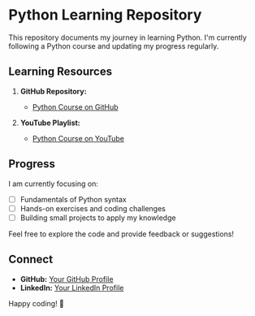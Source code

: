 # Python Learning Repository

This repository documents my journey in learning Python. I'm currently following a Python course and updating my progress regularly.

## Learning Resources

1. **GitHub Repository:**
   - [Python Course on GitHub](https://github.com/gitdagray/python-course/tree/main)

2. **YouTube Playlist:**
   - [Python Course on YouTube](https://www.youtube.com/playlist?list=PL0Zuz27SZ-6MQri81d012LwP5jvFZ_scc)

## Progress

I am currently focusing on:

- [ ] Fundamentals of Python syntax
- [ ] Hands-on exercises and coding challenges
- [ ] Building small projects to apply my knowledge

Feel free to explore the code and provide feedback or suggestions!

## Connect

- **GitHub:** [Your GitHub Profile](https://github.com/afzalamu)
- **LinkedIn:** [Your LinkedIn Profile](www.linkedin.com/in/malik-afzal)



Happy coding! 🚀
